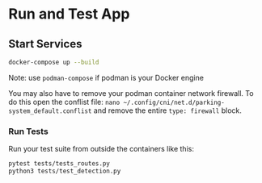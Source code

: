 # Run and Test App

## Start Services
```bash
docker-compose up --build
```
Note: use `podman-compose` if podman is your Docker engine

You may also have to remove your podman container network firewall. To do this open the conflist file: `nano ~/.config/cni/net.d/parking-system_default.conflist` and remove the entire `type: firewall` block.

### Run Tests
Run your test suite from outside the containers like this:
```bash
pytest tests/tests_routes.py
python3 tests/test_detection.py
```
